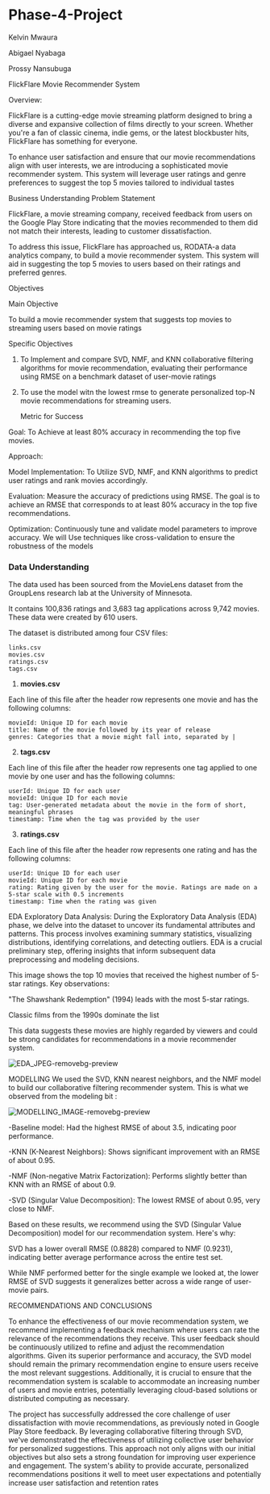 # Phase-4-Project
 Kelvin Mwaura
 
 Abigael Nyabaga
 
Prossy Nansubuga


FlickFlare Movie Recommender System

Overview:

FlickFlare is a cutting-edge movie streaming platform designed to bring a diverse and expansive collection of films directly to your screen. Whether you're a fan of classic cinema, indie gems, or the latest blockbuster hits, FlickFlare has something for everyone.

To enhance user satisfaction and ensure that our movie recommendations align with user interests, we are introducing a sophisticated movie recommender system. This system will leverage user ratings and genre preferences to suggest the top 5 movies tailored to individual tastes

Business Understanding
 Problem Statement

FlickFlare, a movie streaming company, received feedback from users on the Google Play Store indicating that the movies recommended to them did not match their interests, leading to customer dissatisfaction.

To address this issue, FlickFlare has approached us, RODATA-a data analytics company, to build a movie recommender system. This system will aid in suggesting the top 5 movies to users based on their ratings and preferred genres.

 Objectives

 Main Objective

   To build a movie recommender system that suggests top movies to streaming users based on movie ratings

Specific Objectives

1. To Implement and compare SVD, NMF, and KNN collaborative filtering algorithms for movie recommendation, evaluating their performance using RMSE on a benchmark dataset of user-movie ratings

2. To use the model witn the lowest rmse  to generate personalized top-N movie recommendations for streaming users.


   Metric for Success


Goal: To Achieve at least 80% accuracy in recommending the top five movies.

Approach:

Model Implementation: To Utilize SVD, NMF, and KNN algorithms to predict user ratings and rank movies accordingly.

Evaluation: Measure the accuracy of predictions using RMSE. The goal is to achieve an RMSE that corresponds to at least 80% accuracy in the top five recommendations.

Optimization: Continuously tune and validate model parameters to improve accuracy. We will Use techniques like cross-validation to ensure the robustness of the models


### **Data Understanding**

The data used has been sourced from the MovieLens dataset from the GroupLens research lab at the University of Minnesota.

It contains 100,836 ratings and 3,683 tag applications across 9,742 movies. These data were created by 610 users.

The dataset is distributed among four CSV files:

    links.csv
    movies.csv
    ratings.csv
    tags.csv

1. **movies.csv**

Each line of this file after the header row represents one movie and has the following columns:

    movieId: Unique ID for each movie
    title: Name of the movie followed by its year of release
    genres: Categories that a movie might fall into, separated by |



2. **tags.csv**

Each line of this file after the header row represents one tag applied to one movie by one user and has the following columns:

    userId: Unique ID for each user
    movieId: Unique ID for each movie
    tag: User-generated metadata about the movie in the form of short, meaningful phrases
    timestamp: Time when the tag was provided by the user

3. **ratings.csv**

Each line of this file after the header row represents one rating and has the following columns:

    userId: Unique ID for each user
    movieId: Unique ID for each movie
    rating: Rating given by the user for the movie. Ratings are made on a 5-star scale with 0.5 increments
    timestamp: Time when the rating was given
    
EDA 
Exploratory Data Analysis: During the Exploratory Data Analysis (EDA) phase, we delve into the dataset to uncover its fundamental attributes and patterns. This process involves examining summary statistics, visualizing distributions, identifying correlations, and detecting outliers. EDA is a crucial preliminary step, offering insights that inform subsequent data preprocessing and modeling decisions.

This image shows the top 10 movies that received the highest number of 5-star ratings. Key observations:

"The Shawshank Redemption" (1994) leads with the most 5-star ratings.

Classic films from the 1990s dominate the list

This data suggests these movies are highly regarded by viewers and could be strong candidates for recommendations in a movie recommender system.



![EDA_JPEG-removebg-preview](https://github.com/user-attachments/assets/9fc1be82-405a-4d1e-9704-74a8e04a1804)





MODELLING
We used the SVD, KNN nearest neighbors, and the NMF model to build our collaborative filtering recommender system.
This is what we observed from the modeling bit :

![MODELLING_IMAGE-removebg-preview](https://github.com/user-attachments/assets/b38e65c1-a01e-43c8-801c-4c0b8a65139d)




-Baseline model: Had the highest RMSE of about 3.5, indicating poor performance.

-KNN (K-Nearest Neighbors): Shows significant improvement with an RMSE of about 0.95.

-NMF (Non-negative Matrix Factorization): Performs slightly better than KNN with an RMSE of about 0.9.
 
 -SVD (Singular Value Decomposition): The lowest RMSE of about 0.95, very close to NMF.


 Based on these results, we recommend using the SVD (Singular Value Decomposition) model for our recommendation system. Here's why:

 SVD has a lower overall RMSE (0.8828) compared to NMF (0.9231), indicating better average performance across the entire test set.

 While NMF performed better for the single example we looked at, the lower RMSE of SVD suggests it generalizes better across a wide range of user-movie pairs.


 RECOMMENDATIONS AND CONCLUSIONS 

To enhance the effectiveness of our movie recommendation system, we recommend implementing a feedback mechanism where users can rate the relevance of the recommendations they receive. This user feedback should be continuously utilized to refine and adjust the recommendation algorithms. Given its superior performance and accuracy, the SVD model should remain the primary recommendation engine to ensure users receive the most relevant suggestions. Additionally, it is crucial to ensure that the recommendation system is scalable to accommodate an increasing number of users and movie entries, potentially leveraging cloud-based solutions or distributed computing as necessary.

The project has successfully addressed the core challenge of user dissatisfaction with movie recommendations, as previously noted in Google Play Store feedback. By leveraging collaborative filtering through SVD, we've demonstrated the effectiveness of utilizing collective user behavior for personalized suggestions. This approach not only aligns with our initial objectives but also sets a strong foundation for improving user experience and engagement. The system's ability to provide accurate, personalized recommendations positions it well to meet user expectations and potentially increase user satisfaction and retention rates
